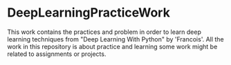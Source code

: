 # DeepLearningPracticeWork
This work contains the practices and problem in order to learn deep learning techniques from "Deep Learning With Python" by 'Francois'. All the work in this repository is about practice and learning some work might be related to assignments or projects.
